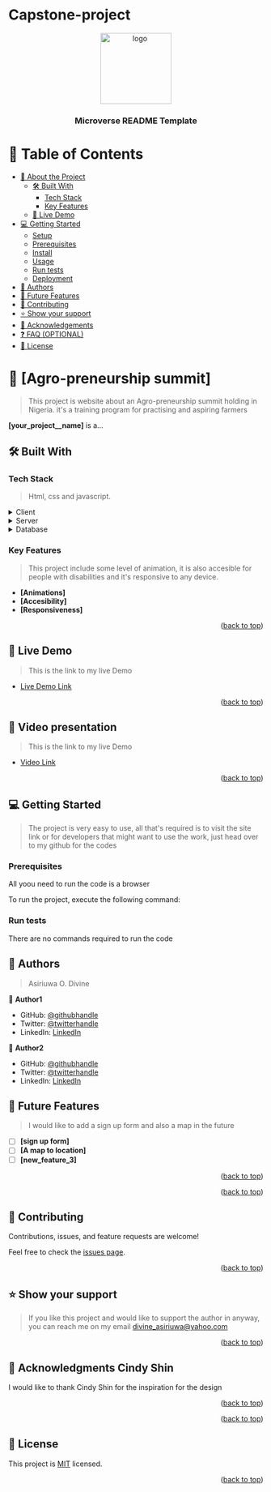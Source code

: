 # Capstone-project
<a name="readme-top"></a>

<!--
HOW TO USE:
This is an example of how you may give instructions on setting up your project locally.

Modify this file to match your project and remove sections that don't apply.

REQUIRED SECTIONS:
- Table of Contents
- About the Project
  - Built With
  - Live Demo
- Getting Started
- Authors
- Future Features
- Contributing
- Show your support
- Acknowledgements
- License

OPTIONAL SECTIONS:
- FAQ

After you're finished please remove all the comments and instructions!
-->

<div align="center">
  <!-- You are encouraged to replace this logo with your own! Otherwise you can also remove it. -->
  <img src="murple_logo.png" alt="logo" width="140"  height="auto" />
  <br/>

  <h3><b>Microverse README Template</b></h3>

</div>

<!-- TABLE OF CONTENTS -->

# 📗 Table of Contents

- [📖 About the Project](#about-project)
  - [🛠 Built With](#built-with)
    - [Tech Stack](#tech-stack)
    - [Key Features](#key-features)
  - [🚀 Live Demo](#live-demo)
- [💻 Getting Started](#getting-started)
  - [Setup](#setup)
  - [Prerequisites](#prerequisites)
  - [Install](#install)
  - [Usage](#usage)
  - [Run tests](#run-tests)
  - [Deployment](#triangular_flag_on_post-deployment)
- [👥 Authors](#authors)
- [🔭 Future Features](#future-features)
- [🤝 Contributing](#contributing)
- [⭐️ Show your support](#support)
- [🙏 Acknowledgements](#acknowledgements)
- [❓ FAQ (OPTIONAL)](#faq)
- [📝 License](#license)

<!-- PROJECT DESCRIPTION -->

# 📖 [Agro-preneurship summit] <a name="about-project"></a>

> This project is website about an Agro-preneurship summit holding in Nigeria. it's a training program for practising and aspiring farmers

**[your_project__name]** is a...

## 🛠 Built With <a name="built-with"></a>

### Tech Stack <a name="tech-stack"></a>

> Html, css and javascript.

<details>
  <summary>Client</summary>
  <ul>
    <li><a href="https://www.learn-html.org/">html</a></li>
  </ul>
</details>

<details>
  <summary>Server</summary>
  <ul>
    <li><a href="https://web.dev/learn/css/">css</a></li>
  </ul>
</details>

<details>
<summary>Database</summary>
  <ul>
    <li><a href="https://www.javascript.com/">Javascript</a></li>
  </ul>
</details>

<!-- Features -->

### Key Features <a name="key-features"></a>

> This project include some level of animation, it is also accesible for people with disabilities and it's responsive to any device.

- **[Animations]**
- **[Accesibility]**
- **[Responsiveness]**

<p align="right">(<a href="#readme-top">back to top</a>)</p>

<!-- LIVE DEMO -->

## 🚀 Live Demo <a name="live-demo"></a>

> This is the link to my live Demo

- [Live Demo Link](https://divinity-dev.github.io/Capstone-project/)

<p align="right">(<a href="#readme-top">back to top</a>)</p>
<!-- VIDEO  PRESENTATION -->

## 🚀 Video presentation <a name="video-demo"></a>

> This is the link to my live Demo
- [Video Link](https://www.loom.com/share/ea538914aead42af99c3eb36858ebd2c)

<p align="right">(<a href="#readme-top">back to top</a>)</p>

<!-- GETTING STARTED -->

## 💻 Getting Started <a name="getting-started"></a>

> The project is very easy to use, all that's required is to visit the site link or for developers that might want to use the work, just head over to my github for the codes

### Prerequisites

All yoou need to run the code is a browser




To run the project, execute the following command:

<!--
Example command:

```sh
  rails server
```
--->

### Run tests

There are no commands required to run the code

<!--
Example command:

<p align="right">(<a href="#readme-top">back to top</a>)</p>

<!-- AUTHORS -->

## 👥 Authors <a name="authors"></a>

> Asiriuwa O. Divine

👤 **Author1**

- GitHub: [@githubhandle](https://github.com/Divinity-dev/)
- Twitter: [@twitterhandle](https://twitter.com/twitterhandle)
- LinkedIn: [LinkedIn](https://www.linkedin.com/in/divine-asiriuwa-a87227a3/)

👤 **Author2**

- GitHub: [@githubhandle](https://github.com/Divinity-dev/)
- Twitter: [@twitterhandle](https://twitter.com/twitterhandle)
- LinkedIn: [LinkedIn](https://linkedin.com/in/linkedinhandle)
## 🔭 Future Features <a name="future-features"></a>

> I would like to add a sign up form and also a map in the future

- [ ] **[sign up form]**
- [ ] **[A map to location]**
- [ ] **[new_feature_3]**

<p align="right">(<a href="#readme-top">back to top</a>)</p>


<p align="right">(<a href="#readme-top">back to top</a>)</p>

<!-- CONTRIBUTING -->

## 🤝 Contributing <a name="contributing"></a>

Contributions, issues, and feature requests are welcome!

Feel free to check the [issues page](../../issues/).

<p align="right">(<a href="#readme-top">back to top</a>)</p>

<!-- SUPPORT -->

## ⭐️ Show your support <a name="support"></a>

>If you like this project and would like to support the author in anyway, you can reach me on my email divine_asiriuwa@yahoo.com 

<p align="right">(<a href="#readme-top">back to top</a>)</p>

<!-- ACKNOWLEDGEMENTS -->

## 🙏 Acknowledgments <a name="acknowledgements">Cindy Shin</a>

> 

I would like to thank Cindy Shin for the inspiration for the design

<p align="right">(<a href="#readme-top">back to top</a>)</p>




<p align="right">(<a href="#readme-top">back to top</a>)</p>

<!-- LICENSE -->

## 📝 License <a name="license"></a>

This project is [MIT](LICENSE) licensed.


<p align="right">(<a href="#readme-top">back to top</a>)</p>